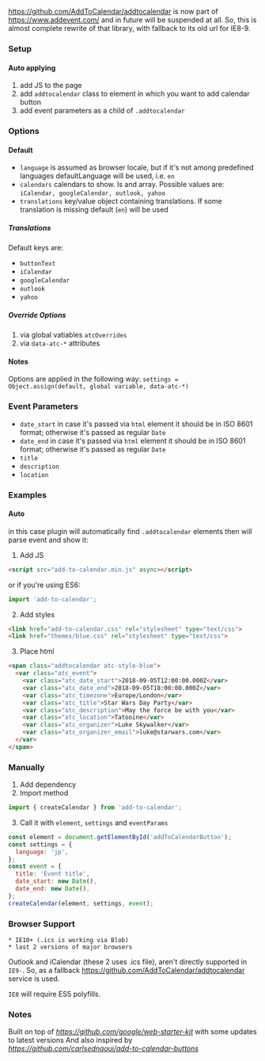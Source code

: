 https://github.com/AddToCalendar/addtocalendar is now part of https://www.addevent.com/ and in future will be suspended at all.
So, this is almost complete rewrite of that library, with fallback to its old url for IE8-9.


### Setup

#### Auto applying

1. add JS to the page
2. add `addtocalendar` class to element in which you want to add calendar button
3. add event parameters as a child of `.addtocalendar`

####

### Options

#### Default
* `language` is assumed as browser locale, but if it's not among predefined languages defaultLanguage will be used, i.e. `en`
* `calendars` calendars to show. Is and array. Possible values are: `iCalendar, googleCalendar, outlook, yahoo`
* `translations` key/value object containing translations. If some translation is missing default (`en`) will be used

##### Translations
Default keys are:

* `buttonText`
* `iCalendar`
* `googleCalendar`
* `outlook`
* `yahoo`

##### Override Options
1. via global vatiables `atcOverrides`
2. via `data-atc-*` attributes   

#### Notes
Options are applied in the following way:
`settings = Object.assign(default, global variable, data-atc-*)`

### Event Parameters

* `date_start` in case it's passed via `html` element it should be in ISO 8601 format; otherwise it's passed as regular `Date`
* `date_end` in case it's passed via `html` element it should be in ISO 8601 format; otherwise it's passed as regular `Date`
* `title`
* `description`
* `location`

### Examples

#### Auto
in this case plugin will automatically find `.addtocalendar` elements then will parse event and show it:
1. Add JS 
```html
<script src="add-to-calendar.min.js" async></script>
```
or if you're using ES6:
```javascript
import 'add-to-calendar';
```

2. Add styles
```html
<link href="add-to-calendar.css" rel="stylesheet" type="text/css">
<link href="themes/blue.css" rel="stylesheet" type="text/css">
```

3. Place html
```html
<span class="addtocalendar atc-style-blue">
  <var class="atc_event">
    <var class="atc_date_start">2018-09-05T12:00:00.000Z</var>
    <var class="atc_date_end">2018-09-05T18:00:00.000Z</var>
    <var class="atc_timezone">Europe/London</var>
    <var class="atc_title">Star Wars Day Party</var>
    <var class="atc_description">May the force be with you</var>
    <var class="atc_location">Tatooine</var>
    <var class="atc_organizer">Luke Skywalker</var>
    <var class="atc_organizer_email">luke@starwars.com</var>
  </var>
</span>
```

### Manually

1. Add dependency
2. Import method
```javascript
import { createCalendar } from 'add-to-calendar';
```
3. Call it with `element`, `settings` and `eventParams`
```javascript
const element = document.getElementById('addToCalendarButton');
const settings = {
  language: 'jp',
};
const event = {
  title: 'Event title',
  date_start: new Date(),
  date_end: new Date(),
};
createCalendar(element, settings, event);
```

### Browser Support
```
* IE10+ (.ics is working via Blob)
* last 2 versions of major browsers
```
Outlook and iCalendar (these 2 uses .ics file), aren't directly supported in `IE9-`. 
So, as a fallback https://github.com/AddToCalendar/addtocalendar service is used.

`IE8` will require ES5 polyfills. 

### Notes

Built on top of _https://github.com/google/web-starter-kit_ with some updates to latest versions
And also inspired by _https://github.com/carlsednaoui/add-to-calendar-buttons_

